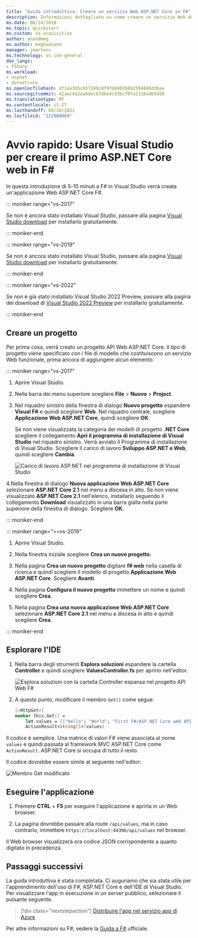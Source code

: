 ```yaml
---
title: 'Guida introduttiva: Creare un servizio Web ASP.NET Core in F#'
description: Informazioni dettagliate su come creare un servizio Web ASP.NET Core in Visual Studio con F#.
ms.date: 08/24/2018
ms.topic: quickstart
ms.custom: vs-acquisition
author: anandmeg
ms.author: meghaanand
manager: jmartens
ms.technology: vs-ide-general
dev_langs:
- FSharp
ms.workload:
- aspnet
- dotnetcore
ms.openlocfilehash: df1ea3b5cb57180c8f9fd8402b892594888d3bae
ms.sourcegitcommit: 42aec4a2ea6dec67dbe4c93bcf0fa1116a4b93d9
ms.translationtype: MT
ms.contentlocale: it-IT
ms.lasthandoff: 08/26/2021
ms.locfileid: "122980969"
---
```

# <a name="quickstart-use-visual-studio-to-create-your-first-aspnet-core-web-service-in-f"></a>Avvio rapido: Usare Visual Studio per creare il primo ASP.NET Core web in F\#

In questa introduzione di 5-10 minuti a F# in Visual Studio verrà creata un'applicazione Web ASP.NET Core F#.

::: moniker range="vs-2017"

Se non è ancora stato installato Visual Studio, passare alla pagina [Visual Studio download](https://visualstudio.microsoft.com/vs/older-downloads/?utm_medium=microsoft&utm_source=docs.microsoft.com&utm_campaign=vs+2017+download) per installarlo gratuitamente.

::: moniker-end

::: moniker range="vs-2019"

Se non è ancora stato installato Visual Studio, passare alla pagina [Visual Studio download](https://visualstudio.microsoft.com/downloads) per installarlo gratuitamente.

::: moniker-end

::: moniker range="vs-2022"

Se non è già stato installato Visual Studio 2022 Preview, passare alla pagina dei download di [Visual Studio 2022 Preview](https://visualstudio.microsoft.com/vs/preview/vs2022) per installarlo gratuitamente.

::: moniker-end

## <a name="create-a-project"></a>Creare un progetto

Per prima cosa, verrà creato un progetto API Web ASP:NET Core. Il tipo di progetto viene specificato con i file di modello che costituiscono un servizio Web funzionale, prima ancora di aggiungere alcun elemento.

::: moniker range="vs-2017"

1. Aprire Visual Studio.

2. Nella barra dei menu superiore scegliere **File** > **Nuovo** > **Project**.

3. Nel riquadro sinistro della finestra di dialogo **Nuovo progetto** espandere **Visual F#** e quindi scegliere **Web**. Nel riquadro centrale, scegliere **Applicazione Web ASP.NET Core**, quindi scegliere **OK**.

     Se non viene visualizzata la categoria dei modelli di progetto **.NET Core** scegliere il collegamento **Apri il programma di installazione di Visual Studio** nel riquadro sinistro. Verrà avviato il Programma di installazione di Visual Studio. Scegliere il carico di lavoro **Sviluppo ASP.NET e Web**, quindi scegliere **Cambia**.

     ![Carico di lavoro ASP.NET nel programma di installazione di Visual Studio](../ide/media/quickstart-aspnet-workload.png)

4.Nella finestra di dialogo **Nuova applicazione Web ASP.NET Core** selezionare **ASP.NET Core 2.1** nel menu a discesa in alto. Se non viene visualizzato **ASP.NET Core 2.1** nell'elenco, installarlo seguendo il collegamento **Download** visualizzato in una barra gialla nella parte superiore della finestra di dialogo. Scegliere **OK.**

::: moniker-end

::: moniker range=">=vs-2019"

1. Aprire Visual Studio.

2. Nella finestra iniziale scegliere **Crea un nuovo progetto.**

3. Nella pagina **Crea un nuovo progetto** digitare **f# web** nella casella di ricerca e quindi scegliere il modello di progetto **Applicazione Web ASP.NET Core**. Scegliere **Avanti**.

4. Nella pagina **Configura il nuovo progetto** immettere un nome e quindi scegliere **Crea**.

5. Nella pagina **Crea una nuova applicazione Web ASP.NET Core** selezionare **ASP.NET Core 2.1** nel menu a discesa in alto e quindi scegliere **Crea**.

::: moniker-end

## <a name="explore-the-ide"></a>Esplorare l'IDE

1. Nella barra degli strumenti **Esplora soluzioni** espandere la cartella **Controller** e quindi scegliere **ValuesController.fs** per aprirlo nell'editor.

   ![Esplora soluzioni con la cartella Controller espansa nel progetto API Web F#](../ide/media/hello-world-fs-sln-explorer.png)

2. A questo punto, modificare il membro `Get()` come segue:

   ```fsharp
   [<HttpGet>]
   member this.Get() =
       let values = [|"Hello"; "World"; "First F#/ASP.NET Core web API!"|]
       ActionResult<string[]>(values)
   ```

Il codice è semplice. Una matrice di valori F# viene associata al nome `values` e quindi passata al framework MVC ASP.NET Core come `ActionResult`. ASP.NET Core si occupa di tutto il resto.

Il codice dovrebbe essere simile al seguente nell'editor:

![Membro Get modificato](../ide/media/hello-world-fs-get-member.png)

## <a name="run-the-application"></a>Eseguire l'applicazione

1. Premere **CTRL** + **F5** per eseguire l'applicazione e aprirla in un Web browser.

2. La pagina dovrebbe passare alla route `/api/values`, ma in caso contrario, immettere `https://localhost:44396/api/values` nel browser.

Il Web browser visualizzerà ora codice JSON corrispondente a quanto digitato in precedenza.

## <a name="next-steps"></a>Passaggi successivi

La guida introduttiva è stata completata. Ci auguriamo che sia stata utile per l'apprendimento dell'uso di F#, ASP.NET Core e dell'IDE di Visual Studio. Per visualizzare l'app in esecuzione in un server pubblico, selezionare il pulsante seguente.

> [!div class="nextstepaction"]
> [Distribuire l'app nel servizio app di Azure](../deployment/quickstart-deploy-to-azure.md)

Per altre informazioni su F#, vedere la [Guida a F#](/dotnet/fsharp/index) ufficiale.
